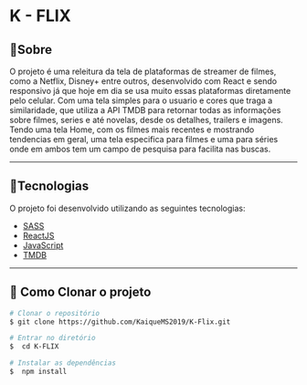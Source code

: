<h1>
    K - FLIX
</h1>

## 🔖Sobre

O projeto é uma releitura da tela de plataformas de streamer de filmes, como a Netflix, Disney+ entre outros, desenvolvido com React e sendo responsivo já que hoje em dia se usa muito essas plataformas diretamente pelo celular. Com uma tela simples para o usuario e cores que traga a similaridade, que utiliza a API TMDB para retornar todas as informações sobre filmes, series e até novelas, desde os detalhes, trailers e imagens.  Tendo uma tela Home, com os filmes mais recentes e mostrando tendencias em geral, uma tela especifica para filmes e uma para séries onde em ambos tem um campo de pesquisa para facilita nas buscas.

---

## 🚀Tecnologias

O projeto foi desenvolvido utilizando as seguintes tecnologias:

- [SASS](https://sass-lang.com/documentation/)
- [ReactJS](https://reactjs.org/docs/getting-started.html)
- [JavaScript](https://developer.mozilla.org/pt-BR/docs/Web/JavaScript/)
- [TMDB](https://www.themoviedb.org/)

---

## 📁 Como Clonar o projeto

```bash
# Clonar o repositório
$ git clone https://github.com/KaiqueMS2019/K-Flix.git

# Entrar no diretório
$  cd K-FLIX

# Instalar as dependências
$  npm install
